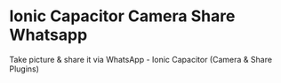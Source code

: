 # Ionic Capacitor Camera Share Whatsapp
 Take picture & share it via WhatsApp - Ionic Capacitor (Camera & Share Plugins)
